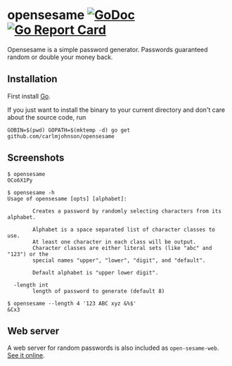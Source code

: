 # opensesame [![GoDoc](https://godoc.org/github.com/carlmjohnson/opensesame?status.svg)](https://godoc.org/github.com/carlmjohnson/opensesame) [![Go Report Card](https://goreportcard.com/badge/github.com/carlmjohnson/opensesame)](https://goreportcard.com/report/github.com/carlmjohnson/opensesame)
Opensesame is a simple password generator. Passwords guaranteed random or double your money back.

## Installation
First install [Go](http://golang.org).

If you just want to install the binary to your current directory and don't care about the source code, run

```shell
GOBIN=$(pwd) GOPATH=$(mktemp -d) go get github.com/carlmjohnson/opensesame
```

## Screenshots
```shell
$ opensesame
OCo6X1Py

$ opensesame -h
Usage of opensesame [opts] [alphabet]:

        Creates a password by randomly selecting characters from its alphabet.

        Alphabet is a space separated list of character classes to use.
        At least one character in each class will be output.
        Character classes are either literal sets (like "abc" and "123") or the
        special names "upper", "lower", "digit", and "default".

        Default alphabet is "upper lower digit".

  -length int
        length of password to generate (default 8)

$ opensesame --length 4 '123 ABC xyz &%$'
&Cx3
```

## Web server
A web server for random passwords is also included as `open-sesame-web`. [See it online](https://open-sesame-web.herokuapp.com).

